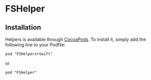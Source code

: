 FSHelper
=================

## Installation

Helpers is available through [CocoaPods](http://cocoapods.org). To install
it, simply add the following line to your Podfile:

    pod "FSHelpers+Swift"

or

    pod "FSHelper"
